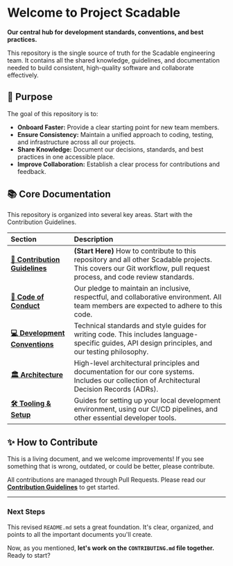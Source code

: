# Welcome to Project Scadable

**Our central hub for development standards, conventions, and best practices.**

This repository is the single source of truth for the Scadable engineering team. It contains all the shared knowledge, guidelines, and documentation needed to build consistent, high-quality software and collaborate effectively.

## 🎯 Purpose

The goal of this repository is to:
* **Onboard Faster:** Provide a clear starting point for new team members.
* **Ensure Consistency:** Maintain a unified approach to coding, testing, and infrastructure across all our projects.
* **Share Knowledge:** Document our decisions, standards, and best practices in one accessible place.
* **Improve Collaboration:** Establish a clear process for contributions and feedback.

## 📚 Core Documentation

This repository is organized into several key areas. Start with the Contribution Guidelines.

| Section | Description |
| :--- | :--- |
| **[📜 Contribution Guidelines](./CONTRIBUTING.md)** | **(Start Here)** How to contribute to this repository and all other Scadable projects. This covers our Git workflow, pull request process, and code review standards. |
| **[🤝 Code of Conduct](./CODE_OF_CONDUCT.md)** | Our pledge to maintain an inclusive, respectful, and collaborative environment. All team members are expected to adhere to this code. |
| **[💻 Development Conventions](./docs/conventions.md)** | Technical standards and style guides for writing code. This includes language-specific guides, API design principles, and our testing philosophy. |
| **[🏛️ Architecture](./docs/architecture/)** | High-level architectural principles and documentation for our core systems. Includes our collection of Architectural Decision Records (ADRs). |
| **[🛠️ Tooling & Setup](./docs/tooling/)** | Guides for setting up your local development environment, using our CI/CD pipelines, and other essential developer tools. |


## ✨ How to Contribute

This is a living document, and we welcome improvements! If you see something that is wrong, outdated, or could be better, please contribute.

All contributions are managed through Pull Requests. Please read our **[Contribution Guidelines](./CONTRIBUTING.md)** to get started.

---

### Next Steps

This revised `README.md` sets a great foundation. It's clear, organized, and points to all the important documents you'll create.

Now, as you mentioned, **let's work on the `CONTRIBUTING.md` file together.** Ready to start?
